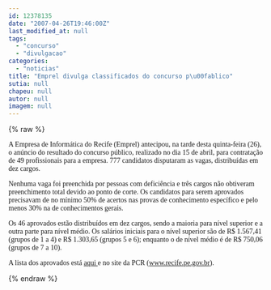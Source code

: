 ```yaml
---
id: 12378135
date: "2007-04-26T19:46:00Z"
last_modified_at: null
tags:
  - "concurso"
  - "divulgacao"
categories:
  - "noticias"
title: "Emprel divulga classificados do concurso p\u00fablico"
sutia: null
chapeu: null
autor: null
imagem: null
---
```

{% raw %}
<p><P><FONT face=Verdana>A Empresa de Informática do Recife (Emprel) antecipou, na tarde desta quinta-feira (26), o anúncio do resultado do concurso público, realizado no dia 15 de abril, para contratação de 49 profissionais para a empresa. 777 candidatos disputaram as vagas, distribuídas em dez cargos. </FONT></P></p>
<p><P><FONT face=Verdana>Nenhuma vaga foi preenchida por pessoas com deficiência e três cargos não obtiveram preenchimento total devido ao ponto de corte. Os candidatos para serem aprovados precisavam de no mínimo 50% de acertos nas provas de conhecimento específico e pelo menos 30% na de conhecimentos gerais. </FONT></P></p>
<p><P><FONT face=Verdana>Os 46 aprovados estão distribuídos em dez cargos, sendo a maioria para nível superior e a outra parte para nível médio. Os salários iniciais para o nível superior são de R$ 1.567,41 (grupos de 1 a 4) e R$ 1.303,65 (grupos 5 e 6); enquanto o de nível médio é de R$ 750,06 (grupos de 7 a 10). </FONT></P></p>
<p><P><FONT face=Verdana>A lista dos aprovados está <A href=\"https://www.recife.pe.gov.br/modelo.php?id=267&amp;Tipo=D\">aqui </A>e no site da PCR (</FONT><A href=\"https://www.recife.pe.gov.br/\"><FONT face=Verdana>www.recife.pe.gov.br</FONT></A><FONT face=Verdana>).</FONT></P> </p>
{% endraw %}